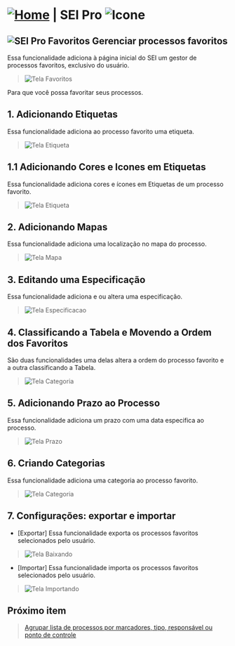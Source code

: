 # [![Home](../img/home.png)](../) |  SEI Pro ![Icone](../img/icon-32.png)

## ![SEI Pro Favoritos](../img/icon-favoritos.png) Gerenciar processos favoritos

Essa funcionalidade adiciona à página inicial do SEI um gestor de processos favoritos, exclusivo do usuário.

> ![Tela Favoritos](../img/tela-favoritos.gif) 

Para que você possa favoritar seus processos.

## 1. Adicionando Etiquetas

Essa funcionalidade adiciona ao processo favorito uma etiqueta.

> ![Tela Etiqueta](../img/tela-etiqueta.gif) 

## 1.1 Adicionando Cores e Icones em Etiquetas

Essa funcionalidade adiciona cores e ícones em Etiquetas de um processo favorito.

> ![Tela Etiqueta](../img/tela-etiqueta-cores-icones.gif ) 

## 2. Adicionando Mapas

Essa funcionalidade adiciona uma localização no mapa do processo.

> ![Tela Mapa](../img/tela-mapa.gif) 


## 3. Editando uma Especificação

Essa funcionalidade adiciona e ou altera uma especificação.  

> ![Tela Especificacao](../img/tela-especificacao.gif) 

## 4. Classificando a Tabela e Movendo a Ordem dos Favoritos

São duas funcionalidades uma delas altera a ordem do processo favorito e a outra classificando a Tabela.

> ![Tela Categoria](../img/tela-classificacao-ordem.gif) 

## 5. Adicionando Prazo ao Processo

Essa funcionalidade adiciona um prazo com uma data especifica ao processo.

> ![Tela Prazo](../img/tela-prazo.gif) 
 
## 6. Criando Categorias

Essa funcionalidade adiciona uma categoria ao processo favorito.

> ![Tela Categoria](../img/tela-categoria.gif) 

## 7. Configurações: exportar e importar

- [Exportar] Essa funcionalidade exporta os processos favoritos selecionados pelo usuário.

> ![Tela Baixando](../img/tela-favorito-baixando.gif) 

- [Importar] Essa funcionalidade importa os processos favoritos selecionados pelo usuário.

> ![Tela Importando](../img/tela-favorito-importando.gif) 
 


## Próximo item

> [Agrupar lista de processos por marcadores, tipo, responsável ou ponto de controle](../pages/AGRUPAR.md)

